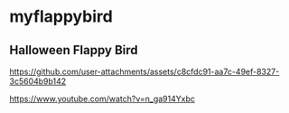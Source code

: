 # myflappybird
 
## Halloween Flappy Bird

https://github.com/user-attachments/assets/c8cfdc91-aa7c-49ef-8327-3c5604b9b142

https://www.youtube.com/watch?v=n_ga914Yxbc


